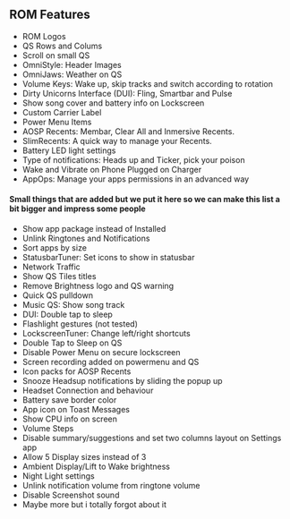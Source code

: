 ## ROM Features

* ROM Logos
* QS Rows and Colums
* Scroll on small QS
* OmniStyle: Header Images
* OmniJaws: Weather on QS
* Volume Keys: Wake up, skip tracks and switch according to rotation
* Dirty Unicorns Interface (DUI): Fling, Smartbar and Pulse
* Show song cover and battery info on Lockscreen
* Custom Carrier Label
* Power Menu Items
* AOSP Recents: Membar, Clear All and Inmersive Recents.
* SlimRecents: A quick way to manage your Recents.
* Battery LED light settings
* Type of notifications: Heads up and Ticker, pick your poison
* Wake and Vibrate on Phone Plugged on Charger
* AppOps: Manage your apps permissions in an advanced way


#### Small things that are added but we put it here so we can make this list a bit bigger and impress some people
* Show app package instead of Installed
* Unlink Ringtones and Notifications
* Sort apps by size
* StatusbarTuner: Set icons to show in statusbar
* Network Traffic
* Show QS Tiles titles
* Remove Brightness logo and QS warning
* Quick QS pulldown
* Music QS: Show song track
* DUI: Double tap to sleep
* Flashlight gestures (not tested)
* LockscreenTuner: Change left/right shortcuts
* Double Tap to Sleep on QS
* Disable Power Menu on secure lockscreen
* Screen recording added on powermenu and QS
* Icon packs for AOSP Recents
* Snooze Headsup notifications by sliding the popup up
* Headset Connection and behaviour
* Battery save border color
* App icon on Toast Messages
* Show CPU info on screen
* Volume Steps
* Disable summary/suggestions and set two columns layout on Settings app
* Allow 5 Display sizes instead of 3
* Ambient Display/Lift to Wake brightness
* Night Light settings
* Unlink notification volume from ringtone volume
* Disable Screenshot sound
* Maybe more but i totally forgot about it
